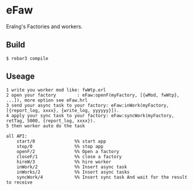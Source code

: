 eFaw
=====

Eralng's Factories and workers.

Build
-----

    $ rebar3 compile

Useage
------
    1 write you worker mod like: fwWtp.erl 
    2 open your factory        : eFaw:openF(myFactory, [{wMod, fwWtp}, ...]), more option see eFaw.hrl
    3 send your async task to your factory: eFaw:inWork(myFactory, [{report_log, xxxx}, {write_log, yyyyyy}]).
    4 apply your sync task to your factory: eFaw:syncWork(myFactory, retTag, 5000, {report_log, xxxx}).
    5 then worker auto do the task

    all API:
        start/0               %% start app
        stop/0                %% stop app
        openF/2               %% Open a factory
        closeF/1              %% close a factory
        hireW/3               %% hire worker
        inWork/2              %% Insert async task
        inWorks/2             %% Insert async tasks
        syncWork/4            %% Insert sync task And wait for the result to receive
